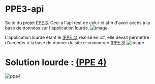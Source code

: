 # PPE3-api

Suite du projet <a href="https://github.com/AcensJJ/PPE3">PPE 3</a>. Ceci a l'api rest de celui-ci afin d'avoir accès à la base de données sur l'application lourde.
![image](https://user-images.githubusercontent.com/45235527/96743506-5d041b00-13c4-11eb-973c-65b11aeb15aa.png)

L'application lourde étant le <a href="https://github.com/AcensJJ/PPE3-application-lourde">(PPE 4)</a> réalisé en c#, elle devait permettre d'accéder à la base de donner du site e-commerce (<a href="https://github.com/AcensJJ/PPE3">PPE 3</a>)
![image](https://user-images.githubusercontent.com/45235527/96743855-b5d3b380-13c4-11eb-8705-c76b10b4dbb8.png)


# Solution lourde : <a href="https://github.com/AcensJJ/PPE3-application-lourde">(PPE 4)</a>

![ppe4](https://user-images.githubusercontent.com/45235527/96743730-963c8b00-13c4-11eb-8141-23ddc985e165.PNG)
